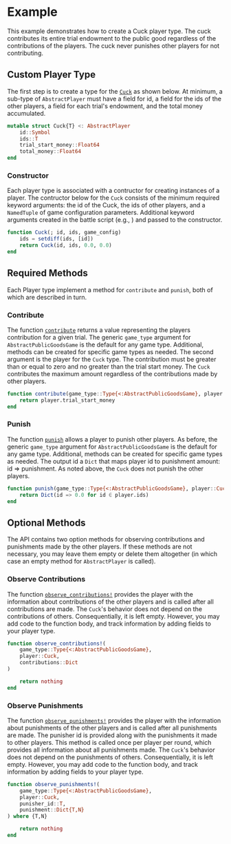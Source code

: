 # Example 

This example demonstrates how to create a Cuck player type. The cuck contributes its entire trial endowment to the public good regardless of the contributions of the players. The cuck never punishes other players for not contributing. 

## Custom Player Type


The first step is to create a type for the [`Cuck`](@ref) as shown below. At minimum, a sub-type of `AbstractPlayer` must have a field for id, a field for the ids of the other players, a field for each trial's endowment, and the total money accumulated. 

```julia 
mutable struct Cuck{T} <: AbstractPlayer
    id::Symbol
    ids::T
    trial_start_money::Float64
    total_money::Float64
end
```

### Constructor 

Each player type is associated with a contructor for creating instances of a player. The contructor below for the `Cuck` consists of the minimum required keyword arguments: the id of the Cuck, the ids of other players, and a `NamedTuple` of game configuration parameters. Additional keyword arguments created in the battle script (e.g., ) and passed to the constructor.

```julia
function Cuck(; id, ids, game_config)
    ids = setdiff(ids, [id])
    return Cuck(id, ids, 0.0, 0.0)
end
```

## Required Methods

Each Player type implement a method for `contribute` and `punish`, both of which are described in turn. 

### Contribute 

The function [`contribute`](@ref) returns a value representing the players contribution for a given trial. The generic `game_type` argument for `AbstractPublicGoodsGame` is the default for any game type. Additional, methods can be created for specific game types as needed. The second argument is the player for the `Cuck` type. The contribution must be greater than or equal to zero and no greater than the trial start money. The `Cuck` contributes the maximum amount regardless of the contributions made by other players.   

```julia
function contribute(game_type::Type{<:AbstractPublicGoodsGame}, player::Cuck)
    return player.trial_start_money
end
```

### Punish

The function [`punish`](@ref) allows a player to punish other players. As before, the generic `game_type` argument for `AbstractPublicGoodsGame` is the default for any game type. Additional, methods can be created for specific game types as needed. The output id a `Dict` that maps player id to punishment amount: id => punishment. As noted above, the `Cuck` does not punish the other players.

```julia
function punish(game_type::Type{<:AbstractPublicGoodsGame}, player::Cuck)
    return Dict(id => 0.0 for id ∈ player.ids)
end
```
## Optional Methods 

The API contains two option methods for observing contributions and punishments made by the other players. If these methods are not necessary, you may leave them empty or delete them altogether (in which case an empty method for `AbstractPlayer` is called).

### Observe Contributions

The function [`observe_contributions!`](@ref) provides the player with the information about contributions of the other players and is called after all contributions are made. The `Cuck`'s behavior does not depend on the contributions of others. Consequentially, it is left empty. However, you may add code to the function body, and track information by adding fields to your player type. 

```julia
function observe_contributions!(
    game_type::Type{<:AbstractPublicGoodsGame},
    player::Cuck,
    contributions::Dict
)

    return nothing
end
```

### Observe Punishments

The function [`observe_punishments!`](@ref) provides the player with the information about punishments of the other players and is called after all punishments are made. The punisher id is provided along with the punishments it made to other players. This method is called once per player per round, which provides all information about all punishments made. The `Cuck`'s behavior does not depend on the punishments of others. Consequentially, it is left empty. However, you may add code to the function body, and track information by adding fields to your player type. 
```julia
function observe_punishments!(
    game_type::Type{<:AbstractPublicGoodsGame},
    player::Cuck,
    punisher_id::T,
    punishment::Dict{T,N}
) where {T,N}

    return nothing
end
```
